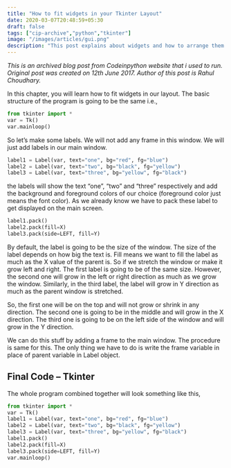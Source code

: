 ```yaml
---
title: "How to fit widgets in your Tkinter Layout"
date: 2020-03-07T20:48:59+05:30
draft: false
tags: ["cip-archive","python","tkinter"]
image: "/images/articles/gui.png"
description: "This post explains about widgets and how to arrange them in your tkinter layout."
---
```

_This is an archived blog post from Codeinpython website that i used to run. Original post was created on 12th June 2017. Author of this post is Rahul Choudhary._

In this chapter, you will learn how to fit widgets in our layout. The basic structure of the program is going to be the same i.e.,
```python
from tkinter import *
var = Tk()
var.mainloop()
``` 
So let’s make some labels. We will not add any frame in this window. We will just add labels in our main window.
```python
label1 = Label(var, text="one", bg="red", fg="blue")
label2 = Label(var, text="two", bg="black", fg="yellow")
label3 = Label(var, text="three", bg="yellow", fg="black")
```
the labels will show the text “one”, “two” and “three” respectively and add the background and foreground colors of our choice (foreground color just means the font color). As we already know we have to pack these label to get displayed on the main screen.
```python
label1.pack()
label2.pack(fill=X)
label3.pack(side=LEFT, fill=Y)
```
By default, the label is going to be the size of the window. The size of the label depends on how big the text is. Fill means we want to fill the label as much as the X value of the parent is. So if we stretch the window or make it grow left and right. The first label is going to be of the same size. However, the second one will grow in the left or right direction as much as we grow the window. Similarly, in the third label, the label will grow in Y direction as much as the parent window is stretched.

So, the first one will be on the top and will not grow or shrink in any direction. The second one is going to be in the middle and will grow in the X direction. The third one is going to be on the left side of the window and will grow in the Y direction.

We can do this stuff by adding a frame to the main window. The procedure is same for this. The only thing we have to do is write the frame variable in place of parent variable in Label object.

## Final Code – Tkinter
The whole program combined together will look something like this,
```python
from tkinter import *
var = Tk()
label1 = Label(var, text="one", bg="red", fg="blue")
label2 = Label(var, text="two", bg="black", fg="yellow")
label3 = Label(var, text="three", bg="yellow", fg="black")
label1.pack()
label2.pack(fill=X)
label3.pack(side=LEFT, fill=Y)
var.mainloop() 
```